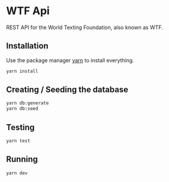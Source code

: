 # WTF Api

REST API for the World Texting Foundation, also known as WTF.

## Installation

Use the package manager [yarn](https://yarnpkg.com/) to install everything.

```bash
yarn install
```

## Creating / Seeding the database

```bash
yarn db:generate
yarn db:seed
```

## Testing

```bash
yarn test
```

## Running

```bash
yarn dev
```

